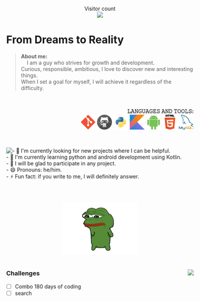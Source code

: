 <p align="center"> 
  Visitor count<br>
  <img src="https://profile-counter.glitch.me/GezzySherin/count.svg"/>
</p>

# From Dreams to Reality


>   <strong>About me: </strong><br> 
>   &nbsp;&nbsp;&nbsp;&nbsp;I am a guy who strives for growth and development.<br> 
>   Curious, responsible, ambitious, I love to discover new and interesting things. <br>
>   When I set a goal for myself, I will achieve it regardless of the difficulty.


<br/>
<p align="right">
    <strong>𝙻𝙰𝙽𝙶𝚄𝙰𝙶𝙴𝚂 𝙰𝙽𝙳 𝚃𝙾𝙾𝙻𝚂:</strong>
<br/> 
<code><img title="Git" height="40" width="40" src="ICONS/git.png"/></code>
<code><img title="Github" height="40" width="40" src="ICONS/github.png"/></code>
<code><img title="Python" height="40" width="40" src="ICONS/python.png"/></code>
<code><img title="Kotlin" height="40" width="40" src="ICONS/kotlin.png"/></code>
<code><img title="Android" height="40" width="40" src="ICONS/android.png"/></code>
<code><img title="HTML5" height="40" width="40" src="ICONS/html.png"/></code>
<code><img title="MySQL" height="40" width="40" src="ICONS/MySQL.png"/></code>
</p>
<br/>

<p align="left">
  <img align="left" src="https://github-readme-streak-stats.herokuapp.com/?user=GezzySherin&theme=dark&hide_border=true&background=141821"/>
</p>

<p align="left">
- 🔭 I'm currently looking for new projects where I can be helpful.<br> 
- 🌱 I'm currently learning python and android development using Kotlin.<br> 
- 👯 I will be glad to participate in any project.<br> 
- 😄 Pronouns: he/him.<br> 
- ⚡ Fun fact: if you write to me, I will definitely answer.<br> 
</p>

#
<p align="center">
<br/> 
<img align="center" height="140" width="200" alt="GIF" src="GIFS/pepedance.gif.gif"/>
</p>

#
<p>
  <img align="right" src="https://github-readme-stats.vercel.app/api?username=GezzySherin&show_icons=true&hide_border=true&bg_color=141821&title_color=FB8C00&icon_color=FB8C00"/>
</p>

### Challenges<br>
- [ ] Combo 180 days of coding<br>
- [ ] search<br>

<!---  
#

<p align="center">
  <a href="https://www.hackerrank.com/JayantGoel001/" target="_blank">
    <code><img height="60" width="60" src="WEBP/hr.webp"/></code>
  </a>
-->


